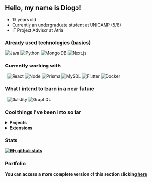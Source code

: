 ## Hello, my name is Diogo!
- 19 years old
- Currently an undergraduate student at UNICAMP (5/8)
- IT Project Advisor at Atria

### Already used technologies (basics)
![Java](https://img.shields.io/badge/Java-ED8B00?style=for-the-badge&logo=java&logoColor=white)
![Python](https://img.shields.io/badge/Python-3776AD?style=for-the-badge&logo=python&logoColor=white)
![Mongo DB](https://img.shields.io/badge/MongoDB-0FA54D?style=for-the-badge&logo=mongodb&logoColor=white)
![Next.js](https://img.shields.io/badge/Next-f0f0f0?style=for-the-badge&logo=next.js&logoColor=black)

### Currently working with 
&nbsp;
![React](https://img.shields.io/badge/React-20232A?style=for-the-badge&logo=react&logoColor=61DAFB)
![Node](https://img.shields.io/badge/Node.js-8BBF3D?style=for-the-badge&logo=node.js&logoColor=black)
![Prisma](https://img.shields.io/badge/Prisma-f0f0f0?style=for-the-badge&logo=Prisma&logoColor=black)
![MySQL](https://img.shields.io/badge/MySQL-DC712B?style=for-the-badge&logo=mysql&logoColor=white)
![Flutter](https://img.shields.io/badge/Flutter-02569B?style=for-the-badge&logo=flutter&logoColor=white)
![Docker](https://img.shields.io/badge/Docker-0175C2?style=for-the-badge&logo=docker&logoColor=white)


### What I intend to learn in a near future
&nbsp;
![Solidity](https://img.shields.io/badge/Solidity-20232A?style=for-the-badge&logo=solidity&logoColor=white)
![GraphQL](https://img.shields.io/badge/graphQL-02569B?style=for-the-badge&logo=graphQL&logoColor=white)

### Cool things i've been into so far
<details>
  <summary><b> Projects <b> </summary>
    
  #### [Memórias Covid19](https://memoriascovid19.unicamp.br) <br/>
  -> A high-impact social project that act as a memorial for reports shared by people around the world during the pandemics. I worked in this project during seven months, mainly with React and materialUI in the frontend and barely with node/typeORM in the backend. <br/>
   
  #### [Introductory Data Science Project](https://github.com/dyokinn/Data-Science-Projects) <br/>
  -> A project made with [Jhones](https://github.com/JhonesBR) as a evaluation criteria for subject in UNICAMP, in which we learned about data visualization and machine learning. You can find more details on the project Readme (link above).<br/>
    
  #### [Featmaker Bot](https://github.com/dyokinn/Featmaker-Bot-Twitter) <br/>
  -> A node.js twitter bot that posts random feats periodically, currently hosted on Heroku and active in [@FeatmakerBot](https://twitter.com/FeatmakerBot). <br/>
    
</details>
    
<details>
  <summary <b> Extensions <b></summary>
  
  #### [Mentoring for newcomers](https://www.prg.unicamp.br/mentoria/) <br/>
  -> A mentoring program offered by UNICAMP, which i've participated, that aimed helping the newcomers get used to the university environment, including tips, tricks and some helping hands with their subjects.<br/>
  
  #### [MIT Python Bootcamp](https://github.com/dyokinn/MIT-Python-Exercises-IPL-2021) <br/>
  -> A bootcamp of two weeks made in a partnership between MIT and UNICAMP. You can find more details about it in the link above <br/>
  
  #### [Deployed in my own crypto token + ethereum testnet](https://info.morpheusswap.app/pair/0x5e929428ed525e69468295e65f6a9bff69207953) <br/>
  -> I got engaged in a brazilian web3 festival which was giving NFT's for people which deployed their own Tokens on Fantom network (like an ETH fork) and added a liquidity pool for them. <br/>
  -> I also have a repo with a web3 playground that [can be found here](https://github.com/dyokinn/Solidity-Playground)
</details>

### Stats
[![My github stats](https://github-readme-stats.vercel.app/api?username=dyokinn&show_icons=true&theme=dracula)](https://github.com/dyokinn) <br/>

### Portfolio
You can access a more complete version of this section clicking [here](https://dyokinn.github.io/me)
